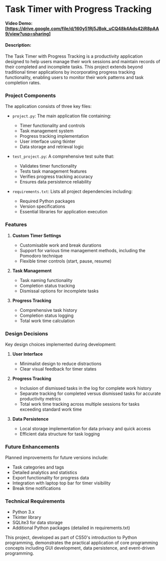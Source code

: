 # Task Timer with Progress Tracking
#### Video Demo: [https://drive.google.com/file/d/160y51Rj5JBok_uCQ48k4Ads42iR8pAA9/view?usp=sharing]
#### Description:

The Task Timer with Progress Tracking is a productivity application designed to help users manage their work sessions and maintain records of their completed and incomplete tasks. This project extends beyond traditional timer applications by incorporating progress tracking functionality, enabling users to monitor their work patterns and task completion rates.

### Project Components

The application consists of three key files:

- `project.py`: The main application file containing:
  - Timer functionality and controls
  - Task management system
  - Progress tracking implementation
  - User interface using tkinter
  - Data storage and retrieval logic

- `test_project.py`: A comprehensive test suite that:
  - Validates timer functionality
  - Tests task management features
  - Verifies progress tracking accuracy
  - Ensures data persistence reliability

- `requirements.txt`: Lists all project dependencies including:
  - Required Python packages
  - Version specifications
  - Essential libraries for application execution

### Features

1. **Custom Timer Settings**
   - Customisable work and break durations
   - Support for various time management methods, including the Pomodoro technique
   - Flexible timer controls (start, pause, resume)

2. **Task Management**
   - Task naming functionality
   - Completion status tracking
   - Dismissal options for incomplete tasks

3. **Progress Tracking**
   - Comprehensive task history
   - Completion status logging
   - Total work time calculation

### Design Decisions

Key design choices implemented during development:

1. **User Interface**
   - Minimalist design to reduce distractions
   - Clear visual feedback for timer states

2. **Progress Tracking**
   - Inclusion of dismissed tasks in the log for complete work history
   - Separate tracking for completed versus dismissed tasks for accurate productivity metrics
   - Total work time tracking across multiple sessions for tasks exceeding standard work time

3. **Data Persistence**
   - Local storage implementation for data privacy and quick access
   - Efficient data structure for task logging

### Future Enhancements

Planned improvements for future versions include:

- Task categories and tags
- Detailed analytics and statistics
- Export functionality for progress data
- Integration with laptop top bar for timer visibility
- Break time notifications

### Technical Requirements

- Python 3.x
- Tkinter library
- SQLite3 for data storage
- Additional Python packages (detailed in requirements.txt)

This project, developed as part of CS50's introduction to Python programming, demonstrates the practical application of core programming concepts including GUI development, data persistence, and event-driven programming.

